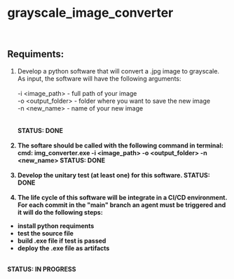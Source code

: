 # grayscale_image_converter
<br>

## Requiments:
1. Develop a python software that will convert a .jpg image to grayscale. As input, the software will have the following arguments:
<br><br>
-i <image_path> - full path of your image<br>
-o <output_folder> - folder where you want to save the new image<br>
-n <new_name> - name of your new image<br>
<br><br>
<b>STATUS:<b> DONE
<br><br>
2. The softare should be called with the following command in terminal:
cmd: img_converter.exe -i <image_path> -o <output_folder> -n <new_name>
<b>STATUS:<b> DONE
<br><br>
3. Develop the unitary test (at least one) for this software.
<b>STATUS:<b> DONE
<br><br>
3. The life cycle of this software will be integrate in a CI/CD environment. <br>
For each commit in the "main" branch an agent must be triggered and it will do the following steps:<br>
- install python requiments
- test the source file
- build .exe file if test is passed
- deploy the .exe file as artifacts
<br>
<b>STATUS:<b> IN PROGRESS
<br><br>